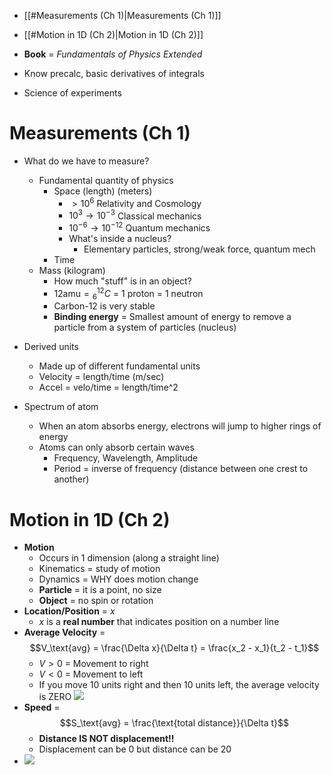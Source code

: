 - [[#Measurements (Ch 1)|Measurements (Ch 1)]]
- [[#Motion in 1D (Ch 2)|Motion in 1D (Ch 2)]]


- **Book** = *Fundamentals of Physics Extended*
- Know precalc, basic derivatives of integrals

- Science of experiments

# Measurements (Ch 1)
- What do we have to measure?
	- Fundamental quantity of physics
		- Space (length) (meters)
			- $\gt 10^6$ Relativity and Cosmology
			- $10^3 \to 10^{-3}$ Classical mechanics
			- $10^{-6} \to 10^{-12}$ Quantum mechanics
			- What's inside a nucleus?
				- Elementary particles, strong/weak force, quantum mech
		- Time
	- Mass (kilogram)
		- How much "stuff" is in an object?
		- $12 \text{amu} = {}^{12}_6C$ = 1 proton = 1 neutron
		- Carbon-12 is very stable
		- **Binding energy** = Smallest amount of energy to remove a particle from a system of particles (nucleus)

- Derived units
	- Made up of different fundamental units
	- Velocity = length/time (m/sec)
	- Accel = velo/time = length/time^2


- Spectrum of atom
	- When an atom absorbs energy, electrons will jump to higher rings of energy
	- Atoms can only absorb certain waves
		- Frequency, Wavelength, Amplitude
		- Period = inverse of frequency (distance between one crest to another)



# Motion in 1D (Ch 2)
- **Motion**
	- Occurs in 1 dimension (along a straight line)
	- Kinematics = study of motion
	- Dynamics = WHY does motion change
	- **Particle** = it is a point, no size
	- **Object** = no spin or rotation
- **Location/Position** = $x$
	- $x$ is a **real number** that indicates position on a number line
- **Average Velocity** = $$V_\text{avg} = \frac{\Delta x}{\Delta t} = \frac{x_2 - x_1}{t_2 - t_1}$$
	- $V > 0$ = Movement to right
	- $V < 0$ = Movement to left
	- If you move 10 units right and then 10 units left, the average velocity is ZERO
![](Pasted%20image%2020230608182745.png)
- **Speed** = $$S_\text{avg} = \frac{\text{total distance}}{\Delta t}$$
	- **Distance IS NOT displacement!!**
	- Displacement can be 0 but distance can be 20
- ![](Pasted%20image%2020230608183024.png)

